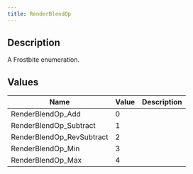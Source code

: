 ```yaml
---
title: RenderBlendOp
---
```

## Description

A Frostbite enumeration.

## Values

| Name                       | Value | Description |
| -------------------------- | ----- | ----------- |
| RenderBlendOp\_Add         | 0     |             |
| RenderBlendOp\_Subtract    | 1     |             |
| RenderBlendOp\_RevSubtract | 2     |             |
| RenderBlendOp\_Min         | 3     |             |
| RenderBlendOp\_Max         | 4     |             |
